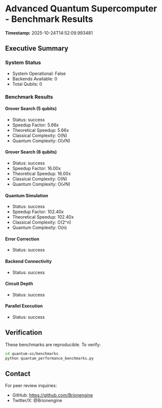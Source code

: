 # Advanced Quantum Supercomputer - Benchmark Results

**Timestamp:** 2025-10-24T14:52:09.993481

## Executive Summary

### System Status
- System Operational: False
- Backends Available: 0
- Total Qubits: 0

### Benchmark Results

#### Grover Search (5 qubits)
- Status: success
- Speedup Factor: 5.66x
- Theoretical Speedup: 5.66x
- Classical Complexity: O(N)
- Quantum Complexity: O(√N)

#### Grover Search (8 qubits)
- Status: success
- Speedup Factor: 16.00x
- Theoretical Speedup: 16.00x
- Classical Complexity: O(N)
- Quantum Complexity: O(√N)

#### Quantum Simulation
- Status: success
- Speedup Factor: 102.40x
- Theoretical Speedup: 102.40x
- Classical Complexity: O(2^n)
- Quantum Complexity: O(n)

#### Error Correction
- Status: success

#### Backend Connectivity
- Status: success

#### Circuit Depth
- Status: success

#### Parallel Execution
- Status: success

## Verification

These benchmarks are reproducible. To verify:

```bash
cd quantum-os/benchmarks
python quantum_performance_benchmarks.py
```

## Contact

For peer review inquiries:
- GitHub: https://github.com/Brionengine
- Twitter/X: @Brionengine
